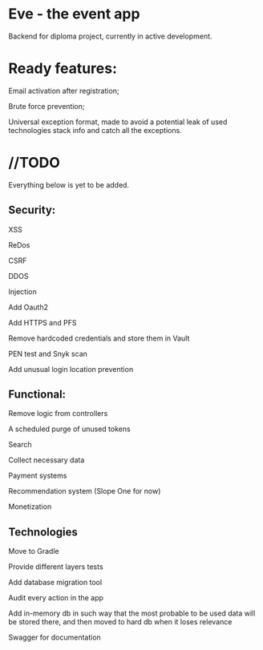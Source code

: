 # Eve - the event app

Backend for diploma project, currently in active development.

# Ready features:

Email activation after registration;

Brute force prevention;

Universal exception format, made to avoid a potential leak of 
used technologies stack info and catch all the exceptions.

# //TODO

Everything below is yet to be added.

## Security:

XSS

ReDos

CSRF

DDOS

Injection

Add Oauth2

Add HTTPS and PFS

Remove hardcoded credentials and store them in Vault

PEN test and Snyk scan
 
Add unusual login location prevention

## Functional:

Remove logic from controllers

A scheduled purge of unused tokens

Search

Collect necessary data

Payment systems

Recommendation system (Slope One for now)

Monetization


## Technologies

Move to Gradle

Provide different layers tests

Add database migration tool

Audit every action in the app

Add in-memory db in such way that the most probable to be used data will be stored there,
and then moved to hard db when it loses relevance

Swagger for documentation


